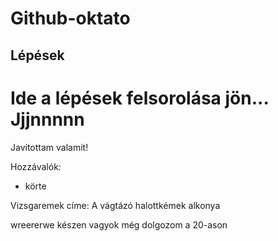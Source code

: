 # Github-oktato

## Lépések
Ide a lépések felsorolása jön...
Jjjnnnnn
=======
Javítottam valamit!

Hozzávalók:
- körte

Vizsgaremek címe: A vágtázó halottkémek alkonya

wreererwe
készen vagyok
még dolgozom a 20-ason